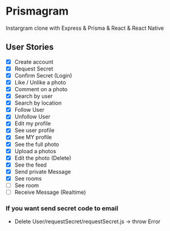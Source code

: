 # Prismagram
Instargram clone with Express &amp; Prisma &amp; React &amp; React Native

## User Stories
- [x] Create account 
- [x] Request Secret
- [x] Confirm Secret (Login)
- [x] Like / Unlike a photo
- [x] Comment on a photo
- [x] Search by user
- [x] Search by location
- [x] Follow User
- [x] Unfollow User
- [x] Edit my profile
- [x] See user profile
- [x] See MY profile
- [x] See the full photo
- [x] Upload a photos
- [x] Edit the photo (Delete)
- [x] See the feed
- [x] Send private Message
- [x] See rooms
- [ ] See room
- [ ] Receive Message (Realtime)

### If you want send secret code to email
* Delete User/requestSecret/requestSecret.js -> throw Error
